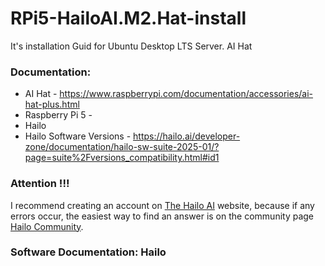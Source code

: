 # RPi5-HailoAI.M2.Hat-install
It's installation Guid for Ubuntu Desktop LTS Server. AI Hat

### Documentation:
- AI Hat - https://www.raspberrypi.com/documentation/accessories/ai-hat-plus.html
- Raspberry Pi 5 -
- Hailo 
- Hailo Software Versions - https://hailo.ai/developer-zone/documentation/hailo-sw-suite-2025-01/?page=suite%2Fversions_compatibility.html#id1

### Attention !!! 
I recommend creating an account on [The Hailo AI](https://hailo.ai) website, because if any errors occur, the easiest way to find an answer is on the community page [Hailo Community](https://community.hailo.ai).

### Software Documentation: Hailo
